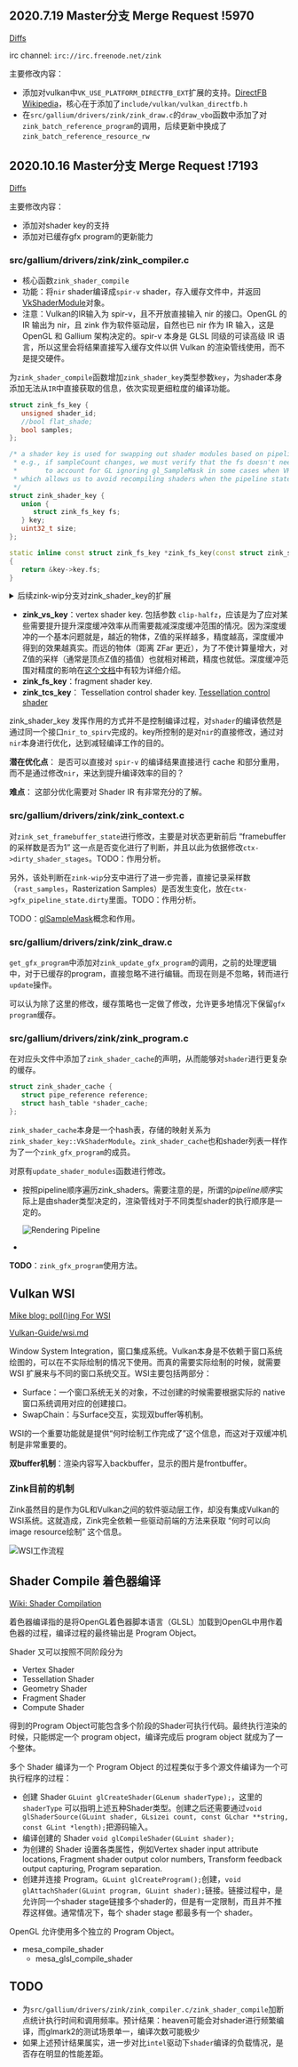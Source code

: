 ## 2020.7.19 Master分支 Merge Request !5970
[Diffs](https://gitlab.freedesktop.org/mesa/mesa/-/merge_requests/5970/diffs?diff_id=88719&start_sha=f50311dcc6cb71f75829d2edf16ab966f6deea94#fda2f3a4bf3b7336a48643fa923ec5415c3c51be_62_64)

irc channel: `irc://irc.freenode.net/zink`

主要修改内容：
- 添加对vulkan中`VK_USE_PLATFORM_DIRECTFB_EXT`扩展的支持。[DirectFB Wikipedia](https://en.wikipedia.org/wiki/DirectFB)，核心在于添加了`include/vulkan/vulkan_directfb.h`
- 在`src/gallium/drivers/zink/zink_draw.c`的`draw_vbo`函数中添加了对`zink_batch_reference_program`的调用，后续更新中换成了`zink_batch_reference_resource_rw`

## 2020.10.16 Master分支 Merge Request !7193
[Diffs](https://gitlab.freedesktop.org/mesa/mesa/-/merge_requests/7193/diffs)

主要修改内容：
- 添加对shader key的支持
- 添加对已缓存gfx program的更新能力

### src/gallium/drivers/zink/zink_compiler.c
- 核心函数`zink_shader_compile`
- 功能：将`nir` shader编译成`spir-v` shader，存入缓存文件中，并返回[VkShaderModule](https://www.khronos.org/registry/vulkan/specs/1.2-extensions/man/html/VkShaderModule.html)对象。
- 注意：Vulkan的IR输入为 spir-v，且不开放直接输入 nir 的接口。OpenGL 的 IR 输出为 nir，且 zink 作为软件驱动层，自然也已 nir 作为 IR 输入，这是 OpenGL 和 Gallium 架构决定的。spir-v 本身是 GLSL 同级的可读高级 IR 语言，所以这里会将结果直接写入缓存文件以供 Vulkan 的渲染管线使用，而不是提交硬件。

为`zink_shader_compile`函数增加`zink_shader_key`类型参数`key`，为shader本身添加无法从`IR`中直接获取的信息，依次实现更细粒度的编译功能。

```cpp
struct zink_fs_key {
   unsigned shader_id;
   //bool flat_shade;
   bool samples;
};

/* a shader key is used for swapping out shader modules based on pipeline states,
 * e.g., if sampleCount changes, we must verify that the fs doesn't need a recompile
 *       to account for GL ignoring gl_SampleMask in some cases when VK will not
 * which allows us to avoid recompiling shaders when the pipeline state changes repeatedly
 */
struct zink_shader_key {
   union {
      struct zink_fs_key fs;
   } key;
   uint32_t size;
};

static inline const struct zink_fs_key *zink_fs_key(const struct zink_shader_key *key)
{
   return &key->key.fs;
}
```

<details>
<summary>后续zink-wip分支对zink_shader_key的扩展</summary>

```cpp
// src/gallium/drivers/zink/zink_shader_keys.h
struct zink_vs_key {
   unsigned shader_id;
   bool clip_halfz;
};

struct zink_fs_key {
   unsigned shader_id;
   //bool flat_shade;
   bool samples;
   bool force_dual_color_blend;
};

struct zink_tcs_key {
   unsigned shader_id;
   unsigned vertices_per_patch;
   uint64_t vs_outputs_written;
};

/* a shader key is used for swapping out shader modules based on pipeline states,
 * e.g., if sampleCount changes, we must verify that the fs doesn't need a recompile
 *       to account for GL ignoring gl_SampleMask in some cases when VK will not
 * which allows us to avoid recompiling shaders when the pipeline state changes repeatedly
 */
struct zink_shader_key {
   union {
      /* reuse vs key for now with tes/gs since we only use clip_halfz */
      struct zink_vs_key vs;
      struct zink_fs_key fs;
      struct zink_tcs_key tcs;
   } key;
   uint32_t size;
};
```
</details>

- **zink_vs_key**：vertex shader key. 包括参数 `clip-halfz`，应该是为了应对某些需要提升提升深度缓冲效率从而需要裁减深度缓冲范围的情况。因为深度缓冲的一个基本问题就是，越近的物体，Z值的采样越多，精度越高，深度缓冲得到的效果越真实。而远的物体（距离 ZFar 更近），为了不使计算量增大，对Z值的采样（通常是顶点Z值的插值）也就相对稀疏，精度也就低。深度缓冲范围对精度的影响在[这个文档](https://www.khronos.org/opengl/wiki/Depth_Buffer_Precision)中有较为详细介绍。
- **zink_fs_key**：fragment shader key.
- **zink_tcs_key**： Tessellation control shader key. [Tessellation control shader](https://www.khronos.org/opengl/wiki/Tessellation_Control_Shader)

zink_shader_key 发挥作用的方式并不是控制编译过程，对`shader`的编译依然是通过同一个接口`nir_to_spirv`完成的。key所控制的是对`nir`的直接修改，通过对`nir`本身进行优化，达到减轻编译工作的目的。

**潜在优化点**：
是否可以直接对 `spir-v` 的编译结果直接进行 cache 和部分重用，而不是通过修改`nir`，来达到提升编译效率的目的？

**难点**：
这部分优化需要对 Shader IR 有非常充分的了解。

### src/gallium/drivers/zink/zink_context.c
对`zink_set_framebuffer_state`进行修改，主要是对状态更新前后 “framebuffer 的采样数是否为1” 这一点是否变化进行了判断，并且以此为依据修改`ctx->dirty_shader_stages`。TODO：作用分析。

另外，该处判断在`zink-wip`分支中进行了进一步完善，直接记录采样数（`rast_samples`，Rasterization Samples）是否发生变化，放在`ctx->gfx_pipeline_state.dirty`里面。TODO：作用分析。

TODO：[glSampleMask](https://www.khronos.org/registry/OpenGL-Refpages/gl4/html/gl_SampleMask.xhtml)概念和作用。

### src/gallium/drivers/zink/zink_draw.c
`get_gfx_program`中添加对`zink_update_gfx_program`的调用，之前的处理逻辑中，对于已缓存的program，直接忽略不进行编辑。而现在则是不忽略，转而进行`update`操作。

可以认为除了这里的修改，缓存策略也一定做了修改，允许更多地情况下保留`gfx program`缓存。

### src/gallium/drivers/zink/zink_program.c
在对应头文件中添加了`zink_shader_cache`的声明，从而能够对`shader`进行更复杂的缓存。

```cpp
struct zink_shader_cache {
   struct pipe_reference reference;
   struct hash_table *shader_cache;
};
```

`zink_shader_cache`本身是一个hash表，存储的映射关系为`zink_shader_key::VkShaderModule`。`zink_shader_cache`也和shader列表一样作为了一个`zink_gfx_program`的成员。

对原有`update_shader_modules`函数进行修改。
- 按照pipeline顺序遍历zink_shaders。需要注意的是，所谓的*pipeline顺序*实际上是由shader类型决定的，渲染管线对于不同类型shader的执行顺序是一定的。
  
  ![Rendering Pipeline](imgs/RenderingPipeline.png)
- 

**TODO**：`zink_gfx_program`使用方法。

## Vulkan WSI
[Mike blog: poll()ing For WSI](http://www.supergoodcode.com/poll()ing-for-wsi/)

[Vulkan-Guide/wsi.md](https://github.com/KhronosGroup/Vulkan-Guide/blob/master/chapters/wsi.md)

Window System Integration，窗口集成系统。Vulkan本身是不依赖于窗口系统绘图的，可以在不实际绘制的情况下使用。而真的需要实际绘制的时候，就需要 WSI 扩展来与不同的窗口系统交互。WSI主要包括两部分：

- Surface：一个窗口系统无关的对象，不过创建的时候需要根据实际的 native 窗口系统调用对应的创建接口。
- SwapChain：与Surface交互，实现双buffer等机制。

WSI的一个重要功能就是提供“何时绘制工作完成了”这个信息，而这对于双缓冲机制是非常重要的。

**双buffer机制**：渲染内容写入backbuffer，显示的图片是frontbuffer。


### Zink目前的机制
Zink虽然目的是作为GL和Vulkan之间的软件驱动层工作，却没有集成Vulkan的WSI系统。这就造成，Zink完全依赖一些驱动前端的方法来获取 “何时可以向image resource绘制” 这个信息。

![WSI工作流程](imgs/wsi_setup.png)

## Shader Compile 着色器编译
[Wiki: Shader Compilation](https://www.khronos.org/opengl/wiki/Shader_Compilation)

着色器编译指的是将OpenGL着色器脚本语言（GLSL）加载到OpenGL中用作着色器的过程，编译过程的最终输出是 Program Object。

Shader 又可以按照不同阶段分为
- Vertex Shader
- Tessellation Shader
- Geometry Shader
- Fragment Shader
- Compute Shader

得到的Program Object可能包含多个阶段的Shader可执行代码。最终执行渲染的时候，只能绑定一个 program object，编译完成后 program object 就成为了一个整体。

多个 Shader 编译为一个 Program Object 的过程类似于多个源文件编译为一个可执行程序的过程：
- 创建 Shader `GLuint glCreateShader(GLenum shaderType​);`，这里的 `shaderType` 可以指明上述五种Shader类型。创建之后还需要通过`void glShaderSource(GLuint shader​, GLsizei count​, const GLchar **string​, const GLint *length​);`把源码输入。
- 编译创建的 Shader `void glCompileShader(GLuint shader​);`
- 为创建的 Shader 设置各类属性，例如Vertex shader input attribute locations, Fragment shader output color numbers, Transform feedback output capturing, Program separation.
- 创建并连接 Program。`GLuint glCreateProgram();`创建，`void glAttachShader(GLuint program​, GLuint shader​);`链接。链接过程中，是允许同一个shader stage链接多个shader的，但是有一定限制，而且并不推荐这样做。通常情况下，每个 shader stage 都最多有一个 shader。

OpenGL 允许使用多个独立的 Program Object。

- mesa_compile_shader
  - mesa_glsl_compile_shader

## TODO
- 为`src/gallium/drivers/zink/zink_compiler.c/zink_shader_compile`加断点统计执行时间和调用频率。预计结果：heaven可能会对shader进行频繁编译，而glmark2的测试场景单一，编译次数可能极少
- 如果上述预计结果属实，进一步对比`intel`驱动下`shader`编译的负载情况，是否存在明显的性能差距。